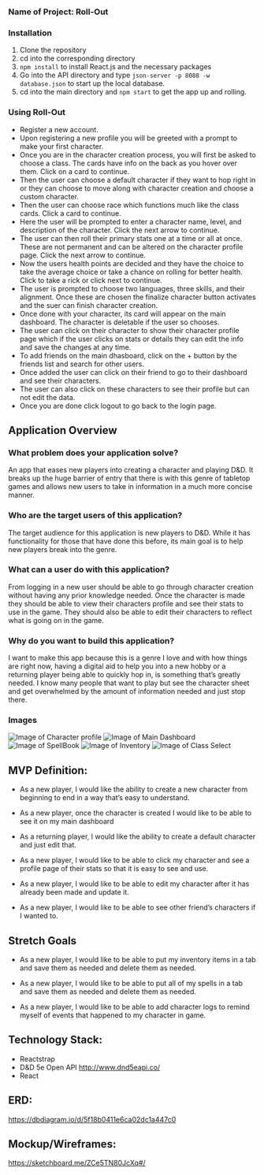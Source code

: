 
### Name of Project: Roll-Out





### Installation

1. Clone the repository
2. cd into the corresponding directory
3. `npm install` to install React.js and the necessary packages
4. Go into the API directory and type `json-server -p 8088 -w database.json` to start up the local database.
5. cd into the main directory and `npm start` to get the app up and rolling.

### Using Roll-Out

- Register a new account.
- Upon registering a new profile you will be greeted with a prompt to make your first character.
- Once you are in the character creation process, you will first be asked to choose a class. The cards have info on the back as you hover over them. Click on a card to continue.
- Then the user can choose a default character if they want to hop right in or they can choose to move along with character creation and choose a custom character.
- Then the user can choose race which functions much like the class cards. Click a card to continue.
- Here the user will be prompted to enter a character name, level, and description of the character. Click the next arrow to continue.
- The user can then roll their primary stats one at a time or all at once. These are not permanent and can be altered on the character profile page. Click the next arrow to continue.
- Now the users health points are decided and they have the choice to take the average choice or take a chance on rolling for better health. Click to take a rick or click next to continue.
- The user is prompted to choose two languages, three skills, and their alignment. Once these are chosen the finalize character button activates and the suer can finish character creation.
- Once done with your character, its card will appear on the main dashboard. The character is deletable if the user so chooses.
- The user can click on their character to show their character profile page which if the user clicks on stats or details they can edit the info and save the changes at any time.
- To add friends on the main dhasboard, click on the + button by the friends list and search for other users.
- Once added the user can click on their friend to go to their dashboard and see their characters. 
- The user can also click on these characters to see their profile but can not edit the data.
- Once you are done click logout to go back to the login page.




## Application Overview


### What problem does your application solve? 

An app that eases new players into creating a character and playing D&D. It breaks up the huge barrier of entry that there is with this genre of tabletop games and allows new users to take in information in a much more concise manner. 

### Who are the target users of this application? 

The target audience for this application is new players to D&D. While it has functionality for those that have done this before, its main goal is to help new players break into the genre.

### What can a user do with this application? 

From logging in a new user should be able to go through character creation without having any prior knowledge needed. Once the character is made they should be able to view their characters profile and see their stats to use in the game. They should also be able to edit their characters to reflect what is going on in the game.

### Why do you want to build this application? 

I want to make this app because this is a genre I love and with how things are right now, having a digital aid to help you into a new hobby or a returning player being able to quickly hop in, is something that’s greatly needed. I know many people that want to play but see the character sheet and get overwhelmed by the amount of information needed and just stop there.

### Images
![Image of Character profile](https://github.com/tylerghilliard94/front-end-capstone-roll-out/blob/master/src/Images/Character-Profile-page.PNG)
![Image of Main Dashboard](https://github.com/tylerghilliard94/front-end-capstone-roll-out/blob/master/src/Images/main%20dashboard.PNG)
![Image of SpellBook](https://github.com/tylerghilliard94/front-end-capstone-roll-out/blob/master/src/Images/spellbookPage.PNG)
![Image of Inventory](https://github.com/tylerghilliard94/front-end-capstone-roll-out/blob/master/src/Images/inventoryPage.PNG)
![Image of Class Select](https://github.com/tylerghilliard94/front-end-capstone-roll-out/blob/master/src/Images/classSelect.PNG)


## MVP Definition: 

* As a new player, I would like the ability to create a new character from beginning to end in a way that’s easy to understand.

* As a new player, once the character is created I would like to be able to see it on my main dashboard

* As a returning player, I would like the ability to create a default character and just edit that.

* As a new player, I would like to be able to click my character and see a profile page of their stats so that it is easy to see and use.

* As a new player, I would like to be able to edit my character after it has already been made and update it.

* As a new player, I would like to be able to see other friend’s characters if I wanted to.

## Stretch Goals

* As a new player, I would like to be able to put my inventory items in a tab and save them as needed and delete them as needed.

* As a new player, I would like to be able to put all of my spells in a tab and save them as needed and delete them as needed.

* As a new player, I would like to be able to add character logs to remind myself of events that happened to my character in game.


## Technology Stack: 

* Reactstrap
* D&D 5e Open API http://www.dnd5eapi.co/
* React

## ERD: 

https://dbdiagram.io/d/5f18b0411e6ca02dc1a447c0

## Mockup/Wireframes: 

https://sketchboard.me/ZCe5TN80JcXq#/
